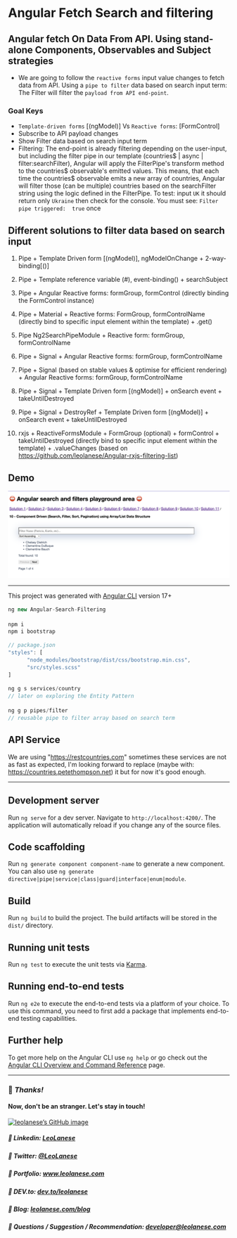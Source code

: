 # Angular Fetch Search and filtering

## Angular fetch On Data From API. Using stand-alone Components, Observables and Subject strategies

- We are going to follow the `reactive forms` input value changes to fetch data from API. Using a `pipe to filter` data based on search input term: The Filter will filter the `payload from API end-point`.

### Goal Keys

- `Template-driven forms` [(ngModel)] Vs `Reactive forms`: [FormControl]
- Subscribe to API payload changes
- Show Filter data based on search input term
- Filtering: The end-point is already filtering depending on the user-input, but including the filter pipe in our template (countries$ | async | filter:searchFilter), Angular will apply the FilterPipe's transform method to the countries$ observable's emitted values. This means, that each time the countries$ observable emits a new array of countries, Angular will filter those (can be multiple) countries based on the searchFilter string using the logic defined in the FilterPipe. To test: input `UK` it should return only `Ukraine` then check for the console. You must see: `Filter pipe triggered:  true` once 

## Different solutions to filter data based on search input

1) Pipe + Template Driven form [(ngModel)], ngModelOnChange + 2-way-binding[()]

2) Pipe + Template reference variable (#), event-binding() + searchSubject

3) Pipe + Angular Reactive forms: formGroup, formControl (directly binding the FormControl instance)

4) Pipe + Material + Reactive forms: FormGroup, formControlName (directly bind to specific input element within the template) + .get()

5) Pipe Ng2SearchPipeModule + Reactive form: formGroup, formControlName

6) Pipe + Signal + Angular Reactive forms: formGroup, formControlName

7) Pipe + Signal (based on stable values & optimise for efficient rendering) + Angular Reactive forms: formGroup, formControlName

8) Pipe + Signal + Template Driven form [(ngModel)] + onSearch event + takeUntilDestroyed

9) Pipe + Signal + DestroyRef + Template Driven form [(ngModel)] + onSearch event + takeUntilDestroyed

10) rxjs + ReactiveFormsModule + FormGroup (optional) + formControl + takeUntilDestroyed (directly bind to specific input element within the template) + .valueChanges
(based on https://github.com/leolanese/Angular-rxjs-filtering-list)

## Demo

![demo](./src/assets/forms-playground.png)

---

This project was generated with [Angular CLI](https://github.com/angular/angular-cli) version 17+

```js
ng new Angular-Search-Filtering

npm i
npm i bootstrap
```

```js
// package.json
"styles": [
      "node_modules/bootstrap/dist/css/bootstrap.min.css",
      "src/styles.scss"
]
```

```js
ng g s services/country
// later on exploring the Entity Pattern

ng g p pipes/filter
// reusable pipe to filter array based on search term
```

## API Service

We are using "https://restcountries.com" sometimes these services are not as fast as expected, I'm looking forward to replace (maybe with: https://countries.petethompson.net) it but for now it's good enough.

---

## Development server

Run `ng serve` for a dev server. Navigate to `http://localhost:4200/`. The application will automatically reload if you change any of the source files.

## Code scaffolding

Run `ng generate component component-name` to generate a new component. You can also use `ng generate directive|pipe|service|class|guard|interface|enum|module`.

## Build

Run `ng build` to build the project. The build artifacts will be stored in the `dist/` directory.

## Running unit tests

Run `ng test` to execute the unit tests via [Karma](https://karma-runner.github.io).

## Running end-to-end tests

Run `ng e2e` to execute the end-to-end tests via a platform of your choice. To use this command, you need to first add a package that implements end-to-end testing capabilities.

## Further help

To get more help on the Angular CLI use `ng help` or go check out the [Angular CLI Overview and Command Reference](https://angular.io/cli) page.

---
### :100: <i>Thanks!</i>
#### Now, don't be an stranger. Let's stay in touch!

<a href="https://github.com/leolanese" target="_blank" rel="noopener noreferrer">
  <img src="https://scastiel.dev/api/image/leolanese?dark&removeLink" alt="leolanese’s GitHub image" width="600" height="314" />
</a>

##### :radio_button: Linkedin: <a href="https://www.linkedin.com/in/leolanese/" target="_blank">LeoLanese</a>
##### :radio_button: Twitter: <a href="https://twitter.com/LeoLanese" target="_blank">@LeoLanese</a>
##### :radio_button: Portfolio: <a href="https://www.leolanese.com" target="_blank">www.leolanese.com</a>
##### :radio_button: DEV.to: <a href="https://www.dev.to/leolanese" target="_blank">dev.to/leolanese</a>
##### :radio_button: Blog: <a href="https://www.leolanese.com/blog" target="_blank">leolanese.com/blog</a>
##### :radio_button: Questions / Suggestion / Recommendation: developer@leolanese.com
